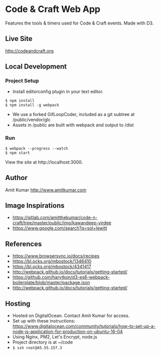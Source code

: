 # Code & Craft Web App
Features the tools & timers used for Code & Craft events. Made with D3.


## Live Site
http://codeandcraft.org 


## Local Development


### Project Setup

- Install editorconfig plugin in your text editor.

``` shell
$ npm install
$ npm install -g webpack
```

- We use a forked GifLoopCoder, included as a git subtree at /public/vendor/glc
- Assets in /public are built with webpack and output to /dist


### Run

``` shell
$ webpack --progress --watch
$ npm start
```
View the site at http://localhost:3000.


## Author
Amit Kumar
http://www.amitkumar.com

## Image Inspirations
- https://gitlab.com/amitthekumar/code-n-craft/tree/master/public/img/kawandeep-virdee
- https://www.google.com/search?q=sol+lewitt

## References
- https://www.browsersync.io/docs/recipes
- https://bl.ocks.org/mbostock/1346410
- https://bl.ocks.org/mbostock/4341417
- http://webpack.github.io/docs/tutorials/getting-started/
- https://github.com/harytkon/d3-es6-webpack-boilerplate/blob/master/package.json
- http://webpack.github.io/docs/tutorials/getting-started/



## Hosting
- Hosted on DigitalOcean. Contact Amit Kumar for access.
- Set up with these instructions: https://www.digitalocean.com/community/tutorials/how-to-set-up-a-node-js-application-for-production-on-ubuntu-16-04
- Using Nginx, PM2, Let's Encrypt, node.js
- Project directory is at ~/code
- `$ ssh root@45.55.157.3`
